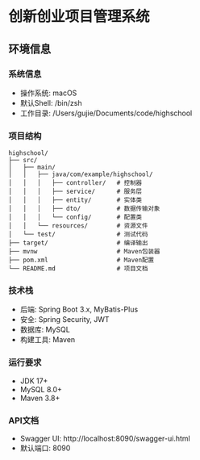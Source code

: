 # 创新创业项目管理系统

## 环境信息

### 系统信息
- 操作系统: macOS
- 默认Shell: /bin/zsh
- 工作目录: /Users/gujie/Documents/code/highschool

### 项目结构
```
highschool/
├── src/
│   ├── main/
│   │   ├── java/com/example/highschool/
│   │   │   ├── controller/   # 控制器
│   │   │   ├── service/      # 服务层
│   │   │   ├── entity/       # 实体类
│   │   │   ├── dto/          # 数据传输对象
│   │   │   └── config/       # 配置类
│   │   └── resources/        # 资源文件
│   └── test/                 # 测试代码
├── target/                   # 编译输出
├── mvnw                      # Maven包装器
├── pom.xml                   # Maven配置
└── README.md                 # 项目文档
```

### 技术栈
- 后端: Spring Boot 3.x, MyBatis-Plus
- 安全: Spring Security, JWT
- 数据库: MySQL
- 构建工具: Maven

### 运行要求
- JDK 17+
- MySQL 8.0+
- Maven 3.8+

### API文档
- Swagger UI: http://localhost:8090/swagger-ui.html
- 默认端口: 8090
